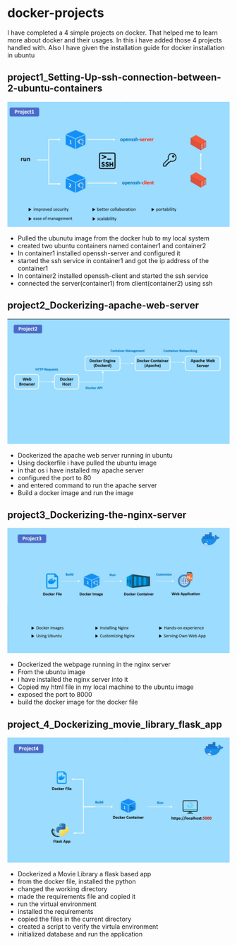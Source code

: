 # docker-projects
I have completed a 4 simple projects on docker. That helped me to learn more about docker and their usages.
In this i have added those 4 projects handled with.
Also I have given the installation guide for docker installation in ubuntu

## project1_Setting-Up-ssh-connection-between-2-ubuntu-containers
![project1](https://github.com/yuvankumarL/Movie_find/blob/main/static/project1.png)
- Pulled the ubunutu image from the docker hub to my local system
- created two ubuntu containers named container1 and container2
- In container1 installed openssh-server and configured it
- started the ssh service in container1 and got the ip address of the container1
- In container2 installed openssh-client and started the ssh service
- connected the server(container1) from client(container2) using ssh

## project2_Dockerizing-apache-web-server
![project1](https://github.com/yuvankumarL/Movie_find/blob/main/static/project2.png)
- Dockerized the apache web server running in ubuntu
-  Using dockerfile i have pulled the ubuntu image
- in that os i have installed my apache server
- configured the port to 80
- and entered command to run the apache server
- Build a docker image and run the image

## project3_Dockerizing-the-nginx-server
![project1](https://github.com/yuvankumarL/Movie_find/blob/main/static/project3.png)
- Dockerized the webpage running in the nginx server
- From the ubuntu image
- i have installed the nginx server into it
- Copied my html file in my local machine to the ubuntu image
- exposed the port to 8000
- build the docker image for the docker file

## project_4_Dockerizing_movie_library_flask_app
![project1](https://github.com/yuvankumarL/Movie_find/blob/main/static/project4.png)
- Dockerized a Movie Library a flask based app
- from the docker file, installed the python
- changed the working directory
- made the requirements file and copied it
- run the virtual environment
- installed the requirements
- copied the files in the current directory
- created a script to verify the virtula environment
- initialized database and run the application
